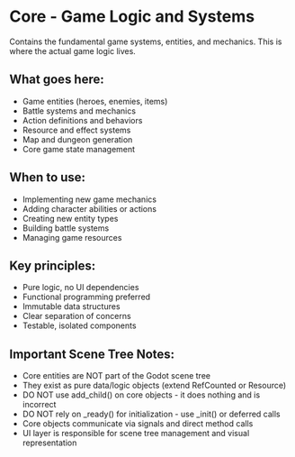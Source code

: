 # Core - Game Logic and Systems

Contains the fundamental game systems, entities, and mechanics. This is where the actual game logic lives.

## What goes here:
- Game entities (heroes, enemies, items)
- Battle systems and mechanics  
- Action definitions and behaviors
- Resource and effect systems
- Map and dungeon generation
- Core game state management

## When to use:
- Implementing new game mechanics
- Adding character abilities or actions
- Creating new entity types
- Building battle systems
- Managing game resources

## Key principles:
- Pure logic, no UI dependencies
- Functional programming preferred
- Immutable data structures
- Clear separation of concerns
- Testable, isolated components

## Important Scene Tree Notes:
- Core entities are NOT part of the Godot scene tree
- They exist as pure data/logic objects (extend RefCounted or Resource)
- DO NOT use add_child() on core objects - it does nothing and is incorrect
- DO NOT rely on _ready() for initialization - use _init() or deferred calls
- Core objects communicate via signals and direct method calls
- UI layer is responsible for scene tree management and visual representation